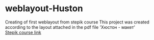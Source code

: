 # weblayout-Huston
Creating of first weblayout from stepik course
This project was created according to the layout attached in the pdf file 'Хюстон - макет'
<br><a href = 'https://stepik.org/course/38218/syllabus'>Stepik course link</a>

